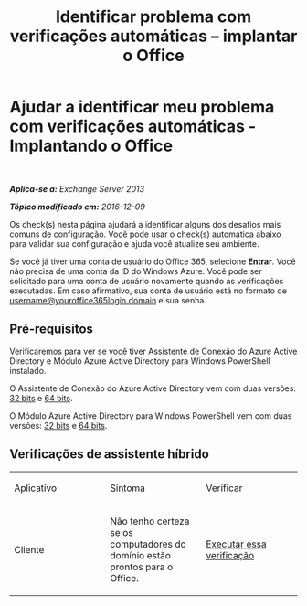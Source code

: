 ﻿---
title: 'Identificar problema com verificações automáticas – implantar o Office'
TOCTitle: Ajudar a identificar meu problema com verificações automáticas - Implantando o Office
ms:assetid: 77d4587c-7fd5-4231-931e-3d6608e622f4
ms:mtpsurl: https://technet.microsoft.com/pt-br/library/Dn793978(v=EXCHG.150)
ms:contentKeyID: 62633040
ms.date: 05/22/2018
mtps_version: v=EXCHG.150
ms.translationtype: MT
---

# Ajudar a identificar meu problema com verificações automáticas - Implantando o Office

 

_**Aplica-se a:** Exchange Server 2013_

_**Tópico modificado em:** 2016-12-09_

Os check(s) nesta página ajudará a identificar alguns dos desafios mais comuns de configuração. Você pode usar o check(s) automática abaixo para validar sua configuração e ajuda você atualize seu ambiente.

Se você já tiver uma conta de usuário do Office 365, selecione **Entrar**. Você não precisa de uma conta da ID do Windows Azure. Você pode ser solicitado para uma conta de usuário novamente quando as verificações executadas. Em caso afirmativo, sua conta de usuário está no formato de username@youroffice365login.domain e sua senha.

## Pré-requisitos

Verificaremos para ver se você tiver Assistente de Conexão do Azure Active Directory e Módulo Azure Active Directory para Windows PowerShell instalado.

O Assistente de Conexão do Azure Active Directory vem com duas versões: [32 bits](https://go.microsoft.com/fwlink/?linkid=286261) e [64 bits](https://go.microsoft.com/fwlink/?linkid=286262).

O Módulo Azure Active Directory para Windows PowerShell vem com duas versões: [32 bits](https://go.microsoft.com/fwlink/?linkid=286258) e [64 bits](https://go.microsoft.com/fwlink/?linkid=286259).

## Verificações de assistente híbrido


<table>
<colgroup>
<col style="width: 33%" />
<col style="width: 33%" />
<col style="width: 33%" />
</colgroup>
<tbody>
<tr class="odd">
<td><p>Aplicativo</p></td>
<td><p>Sintoma</p></td>
<td><p>Verificar</p></td>
</tr>
<tr class="even">
<td><p>Cliente</p></td>
<td><p>Não tenho certeza se os computadores do domínio estão prontos para o Office.</p></td>
<td><p><a href="https://go.microsoft.com/?linkid=9834911">Executar essa verificação</a></p></td>
</tr>
</tbody>
</table>

